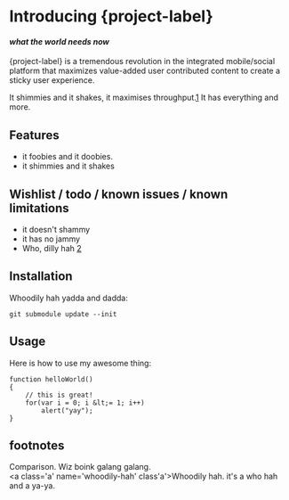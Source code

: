 # Introducing {project-label}

#### _what the world needs now_

{project-label} is a tremendous revolution in the integrated mobile/social platform that maximizes value-added user contributed content to create a sticky user experience.

It shimmies and it shakes, it maximises throughput.[1] It has everything and more.

[1]:#throughput


## Features

  * it foobies and it doobies.
  * it shimmies and it shakes

## Wishlist / todo / known issues / known limitations

  * it doesn't shammy
  * it has no jammy
  * Who, dilly hah [2]

[2]:#whoodily-hah


##  Installation

Whoodily hah yadda and dadda:

    git submodule update --init


## Usage

Here is how to use my awesome thing:

    function helloWorld()
    {
        // this is great!
        for(var i = 0; i &lt;= 1; i++)
            alert("yay");
    }


## footnotes

<a class='a' name='throughput' class='a'>Comparison.</a> Wiz boink galang galang.<br />
<a class='a' name='whoodily-hah' class'a'>Whoodily hah.</a> it's a who hah and a ya-ya.

